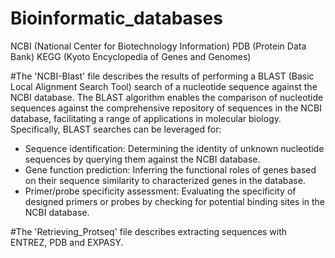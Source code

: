 # Bioinformatic_databases
 NCBI (National Center for Biotechnology Information)
 PDB (Protein Data Bank) 
 KEGG (Kyoto Encyclopedia of Genes and Genomes)

#The 'NCBI-Blast' file describes the results of performing a BLAST (Basic Local Alignment Search Tool) search of a nucleotide sequence against the NCBI database.
The BLAST algorithm enables the comparison of nucleotide sequences against the comprehensive repository of sequences in the NCBI database, facilitating a range of applications in molecular biology. Specifically, BLAST searches can be leveraged for:
- Sequence identification: Determining the identity of unknown nucleotide sequences by querying them against the NCBI database.
- Gene function prediction: Inferring the functional roles of genes based on their sequence similarity to characterized genes in the database.
- Primer/probe specificity assessment: Evaluating the specificity of designed primers or probes by checking for potential binding sites in the NCBI database.

#The 'Retrieving_Protseq' file describes extracting sequences with ENTREZ, PDB and EXPASY.



